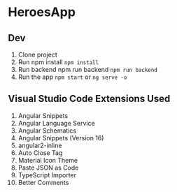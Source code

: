 # HeroesApp

## Dev

1. Clone project
2. Run npm install  ```npm install```
3. Run backend npm run backend ```npm run backend```
4. Run the app ```npm start``` or ```ng serve -o```

## Visual Studio Code Extensions Used

1. Angular Snippets
2. Angular Language Service
3. Angular Schematics
4. Angular Snippets (Version 16)
5. angular2-inline
6. Auto Close Tag
7. Material Icon Theme
8. Paste JSON as Code
9. TypeScript Importer
10. Better Comments